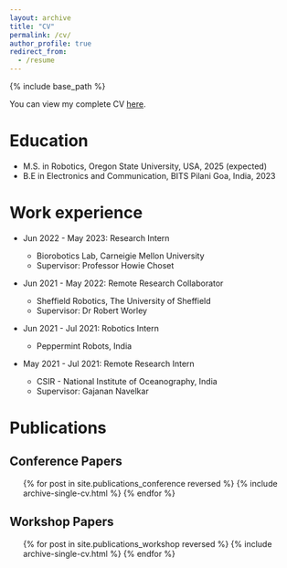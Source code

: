 ```yaml
---
layout: archive
title: "CV"
permalink: /cv/
author_profile: true
redirect_from:
  - /resume
---
```


{% include base_path %}

You can view my complete CV [here](https://drive.google.com/file/d/1AqzNfTDYa_7IPigrYaiSDW5cHXKaIIks/view?usp=sharing).

<h1>Education</h1>

* M.S. in Robotics, Oregon State University, USA, 2025 (expected)
* B.E in Electronics and Communication, BITS Pilani Goa, India, 2023

<h1>Work experience</h1>

* Jun 2022 - May 2023: Research Intern
  * Biorobotics Lab, Carneigie Mellon University
  * Supervisor: Professor Howie Choset

* Jun 2021 - May 2022: Remote Research Collaborator
  * Sheffield Robotics, The University of Sheffield
  * Supervisor: Dr Robert Worley

* Jun 2021 - Jul 2021: Robotics Intern
  * Peppermint Robots, India

* May 2021 - Jul 2021: Remote Research Intern
  * CSIR - National Institute of Oceanography, India
  * Supervisor: Gajanan Navelkar

<h1>Publications</h1>

<h2>Conference Papers</h2>
  <ul>
  {% for post in site.publications_conference reversed %}
    {% include archive-single-cv.html %}
  {% endfor %}
  </ul>

<h2>Workshop Papers</h2>
  <ul>
  {% for post in site.publications_workshop reversed %}
    {% include archive-single-cv.html %}
  {% endfor %}
  </ul>
